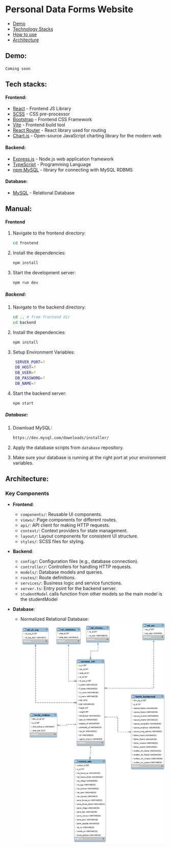 # Personal Data Forms Website

- [Demo](#demo)
- [Technology Stacks](#tech-stacks)
- [How to use](#manual)
- [Architecture](#architecture)

## Demo:
`Coming soon`

## Tech stacks:

#### Frontend:

- [React](https://reactjs.org/) - Frontend JS Library
- [SCSS](https://sass-lang.com/) - CSS pre-processor
- [Bootstrap](https://getbootstrap.com/) - Frontend CSS Framework
- [Vite](https://vitejs.dev/) - Frontend build tool
- [React Router](https://reactrouter.com/) - React library used for routing
- [Chart.js](https://www.chartjs.org/) - Open-source JavaScript charting library for the modern web

#### Backend:

- [Express.js](https://expressjs.com/) - Node.js web application framework
- [TypeScript](https://www.typescriptlang.org/) - Programming Language
- [npm MySQL](https://www.npmjs.com/package/mysql) - library for connecting with MySQL RDBMS

#### Database:
- [MySQL](https://www.mysql.com/) - Relational Database

## Manual:

#### Frontend
1. Navigate to the frontend directory:
   ```sh
   cd frontend
   ```
2. Install the dependencies:
   ```sh
   npm install
   ```
3. Start the development server:
   ```sh
   npm run dev
   ```
##### Backend:
1. Navigate to the backend directory:
   ```sh
   cd .. # from frontend dir
   cd backend
   ```
2. Install the dependencies:
   ```sh
   npm install
   ```
3. Setup Environment Variables:
   ```sh
    SERVER_PORT=?
    DB_HOST=?
    DB_USER=?
    DB_PASSWORD=?
    DB_NAME=?
   ```
4. Start the backend server:
   ```sh
   npm start
   ```

##### Database:
1. Download MySQL:
   ```sh
   https://dev.mysql.com/downloads/installer/
   ```
2. Apply the database scripts from `database` repository.

3. Make sure your database is running at the right port at your environment variables.


## Architecture:

### Key Components
- **Frontend**:
  - `components/`: Reusable UI components.
  - `views/`: Page components for different routes.
  - `api/`: API client for making HTTP requests.
  - `context/`: Context providers for state management.
  - `layout/`: Layout components for consistent UI structure.
  - `styles/`: SCSS files for styling.

- **Backend**:
  - `config/`: Configuration files (e.g., database connection).
  - `controller/`: Controllers for handling HTTP requests.
  - `models/`: Database models and queries.
  - `routes/`: Route definitions.
  - `services/`: Business logic and service functions.
  - `server.ts`: Entry point for the backend server.
  - `studentModel` calls function from other models so the main model is the studentModel
- **Database**:
  - Normalized Relational Database:
  ![Demo](./readme_img/dataform-revengr.png)